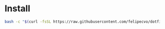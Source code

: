 Install
=======

```sh
bash -c "$(curl -fsSL https://raw.githubusercontent.com/felipecvo/dotfiles/master/setup.sh)"
```
